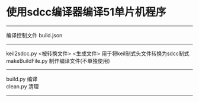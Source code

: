 # 使用sdcc编译器编译51单片机程序
<hr>
编译控制文件 build.json
<hr>
keil2sdcc.py <被转换文件> <生成文件> 用于将keil制式头文件转换为sdcc制式
<br>
makeBuildFile.py 制作编译文件(不单独使用)
<hr>
build.py 编译
<br>
clean.py 清理
<hr>
